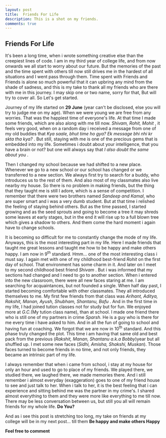 ```yaml
---
layout: post
title:  Friends For Life
description: This is a shot on my friends. 
comments: true
---
```

## Friends For Life
It's been a long time, when i wrote something creative else than the creepiest lines of code. I am in my third
year of college life, and from now onwards we all start to worry about our future. But the memories of the past and the time spent 
with others till now still drives me in the hardest of all situations and I went pass through them. Time spent with 
Friends and Friends is alone so much powerful that it can upbring any mind from the shade of sadness, and this is
my take to thank all my friends who are there with me in this journey. I may skip one or two name, sorry for that, But will
try to cover all. So Let's get started.

Journey of my life started on **29 June** (year can't be disclosed, else you will try to judge me on my age).
When we were young we are free from any worries. That was the happiest time of everyone's life. At that time I made some
friends, which are also along with me till now. *Shivam, Rohit, Mohit* , it feels very good, when on a random day i received a 
message from one of my old buddies that *Kya saale, bhut time ho gya? Ek message bhi nhi kr skta tha kya?* . But still, staying 
with me is one of the precious gems that is embedded into my life. Sometimes i doubt about your intelligence, that you have 
a brain or not? but one will always say that *I also doubt the same about you* .

Then I changed my school because we had shifted to a new place. Whenever we go to a new school or our school has changed or
we transferred to a new section. We always first try to search for a buddy, who introduces us to the rest of them. And also 
most of my classmates also live nearby my house. So there is no problem in making friends, but the thing that they taught me
is still I adore, which is a sense of competition. I remember that there were two brothers named *Sandeep and Kamal*, who are 
super smart and i was a very dumb student. But at that time i relished the feeling of staying behind others. But as the time
passed, I started growing and as the seed sprouts and going to become a tree it may shreds some leaves at early stages, but in the 
end it will rise up to a full blown tree which gives a shadow to others. And them come the hard moment i again have to change schools.

It is becoming so difficult for me to constantly change the mode of my life. Anyways, this is the most interesting part in my 
life. Here I made friends that taught me great lessons and taught me how to be happy and make others happy. I am now in 9<sup>th</sup>
standard. Hmm... one of the most interesting class i must say. I again met with one of my childhood best-friend *Rohit* on the first
day of school. That environment has some charm in it. And later on I meet to my second childhood best friend *Shivam* .
But i was informed that my sections had changed and I need to go to another section. When i entered into the new classroom, there 
were all new faces staring at me. I am searching for acquaintances, but not founded a single. When half day past, I started becoming
comfortable with other classmates. They all introduced themselves to me. My first few friends from that class was *Arihant, Aditya, Rakshit,*
*Manan, Ayush, Shubham, Shantanu, Bafu* . And in the first time in my life, I had joined tution classes not for study but for fun. 
We enjoyed more at *G.C.*(My tution class name), than at school. I made one friend there who is still one of my partners in crime *Sparsh*. He is a guy who is there for me every time i
have asked to him. And in all the fun of going to school and having fun at coaching. We forgot that we are now in 10<sup>th</sup> standard.
And this phase truly changed the plot. This time i am having that same old and best pack from the previous (*Rakshit, Manan, Shantanu a.k.a Bobby*)year but all shuffled up. I met
some new faces (*Sidhi, Amisha, Shakshi, Muskan*). Those faces turned to become friends in no time, and not only friends, they became an intrinsic part of my life. 

I always remember that when i came from school, i stay at my house for only an hour and used to go to place of my friends. We played
there, we studied there, we laughed there, we made memories there. And i still remember i almost everyday (exaggeration) goes to 
one of my friend house to see and just talk to her. When i talk to her, it is the best feeling that i can experience and sitting behind
me was the partner in my crime's. I shared almost everything to them and they were more like everything to me till now. There may be less
conversation between us, but still you all will remain friends for my whole life. **Do You?**

And as i see this post is stretching too long, my take on friends at my college will be in my next post... till them **Be happy and make others Happy**


**Feel free to comment**
